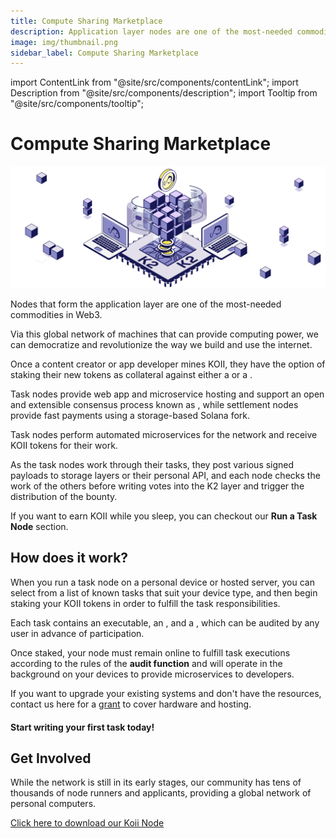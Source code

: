 ```yaml
---
title: Compute Sharing Marketplace
description: Application layer nodes are one of the most-needed commodities in Web3.
image: img/thumbnail.png
sidebar_label: Compute Sharing Marketplace
---
```


import ContentLink from "@site/src/components/contentLink";
import Description from "@site/src/components/description";
import Tooltip from "@site/src/components/tooltip";

# Compute Sharing Marketplace

![banner](../img/Compute%20Sharing%20Marketplace.svg)

Nodes that form the application layer are one of the most-needed commodities in Web3.

Via this global network of machines that can provide computing power, we can democratize and revolutionize the way we build and use the internet.

Once a content creator or app developer mines KOII, they have the option of staking their new tokens as collateral against either a <Tooltip text="Task Node"/> or a <Tooltip text="K2 Settlement Node"/>.

Task nodes provide web app and microservice hosting and support an open and extensible consensus process known as <Tooltip text="Gradual Consensus"/>, while settlement nodes provide fast payments using a storage-based Solana fork.&#x20;

Task nodes perform automated microservices for the network and receive KOII tokens for their work.

As the task nodes work through their tasks, they post various signed payloads to storage layers or their personal API, and each node checks the work of the others before writing votes into the K2 layer and trigger the distribution of the bounty.&#x20;

If you want to earn KOII while you sleep, you can checkout our **Run a Task Node** section. &#x20;

<ContentLink
  title='Run a Task Node'
  link='/run-a-node/introduction/task-nodes'
  iconType='copy'
/>

## **How does it work?**

When you run a task node on a personal device or hosted server, you can select from a list of known tasks that suit your device type, and then begin staking your KOII tokens in order to fulfill the task responsibilities.

Each task contains an executable, an <Tooltip text="audit function"/>, and a <Tooltip text="rewards model"/>, which can be audited by any user in advance of participation.

Once staked, your node must remain online to fulfill task executions according to the rules of the **audit function** and will operate in the background on your devices to provide microservices to developers.

If you want to upgrade your existing systems and don't have the resources, contact us here for a [grant](https://www.koii.network/founders) to cover hardware and hosting.&#x20;

#### Start writing your first task today!

<ContentLink
  title='What are tasks?'
  link='/develop/task-development/key-concepts'
  iconType='copy'
/>

## **Get Involved**

While the network is still in its early stages, our community has tens of thousands of node runners and applicants, providing a global network of personal computers.

[Click here to download our Koii Node](https://www.koii.network/node)
